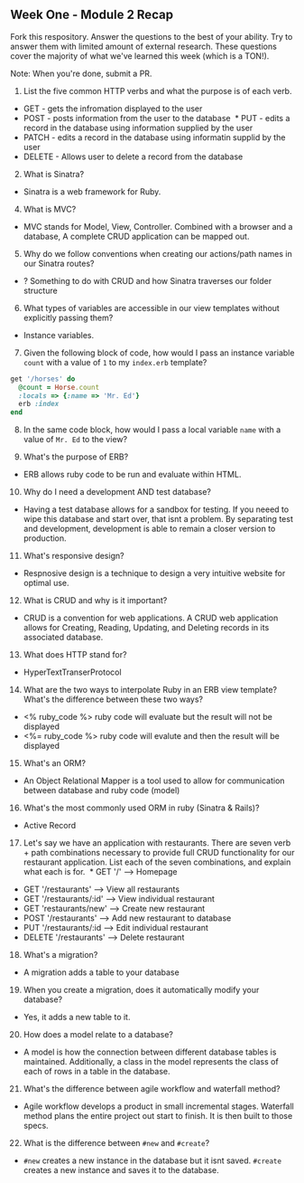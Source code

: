 ## Week One - Module 2 Recap

Fork this respository. Answer the questions to the best of your ability. Try to answer them with limited amount of external research. These questions cover the majority of what we've learned this week (which is a TON!). 

Note: When you're done, submit a PR. 

1. List the five common HTTP verbs and what the purpose is of each verb.
  * GET - gets the infromation displayed to the user
  * POST - posts information from the user to the database
  * PUT - edits a record in the database using information supplied by the user
  * PATCH - edits a record in the database using informatin supplid by the user
  * DELETE - Allows user to delete a record from the database
  
2. What is Sinatra?
  * Sinatra is a web framework for Ruby.
  
4. What is MVC?
  * MVC stands for Model, View, Controller. Combined with a browser and a database, A complete CRUD application can be mapped out.
  
5. Why do we follow conventions when creating our actions/path names in our Sinatra routes?
  *  ? Something to do with CRUD and how Sinatra traverses our folder structure
  
6. What types of variables are accessible in our view templates without explicitly passing them?
  * Instance variables.
  
7. Given the following block of code, how would I pass an instance variable `count` with a value of `1` to my `index.erb` template?
  
  ```ruby
  get '/horses' do
    @count = Horse.count
    :locals => {:name => 'Mr. Ed'}
    erb :index
  end
  ```

8. In the same code block, how would I pass a local variable `name` with a value of `Mr. Ed` to the view?

9. What's the purpose of ERB?
  * ERB allows ruby code to be run and evaluate within HTML.
  
10. Why do I need a development AND test database?
  * Having a test database allows for a sandbox for testing. If you neeed to wipe this database and start over, that isnt a problem. By separating test and development, development is able to remain a closer version to production.
  
11. What's responsive design?
  * Respnosive design is a technique to design a very intuitive website for optimal use. 

12. What is CRUD and why is it important?
  * CRUD is a convention for web applications. A CRUD web application allows for Creating, Reading, Updating, and Deleting records in its associated database.
  
13. What does HTTP stand for? 
  * HyperTextTranserProtocol
  
14. What are the two ways to interpolate Ruby in an ERB view template? What's the difference between these two ways?
  
  * <% ruby_code %> ruby code will evaluate but the result will not be displayed
  * <%= ruby_code %> ruby code will evalute and then the result will be displayed
  
15. What's an ORM?
  * An Object Relational Mapper is a tool used to allow for communication between database and ruby code (model)
  
16. What's the most commonly used ORM in ruby (Sinatra & Rails)?
  * Active Record
  
17. Let's say we have an application with restaurants. There are seven verb + path combinations necessary to provide full CRUD functionality for our restaurant application. List each of the seven combinations, and explain what each is for.
  * GET '/' --> Homepage
  * GET '/restaurants' --> View all restaurants
  * GET '/restaurants/:id' --> View individual restaurant
  * GET 'restaurants/new' --> Create new restaurant
  * POST '/restaurants' --> Add new restaurant to database
  * PUT '/restaurants/:id --> Edit individual restaurant
  * DELETE '/restaurants' --> Delete restaurant
  
18. What's a migration? 
  * A migration adds a table to your database
  
19. When you create a migration, does it automatically modify your database?
  * Yes, it adds a new table to it.
  
20. How does a model relate to a database?
  * A model is how the connection between different database tables is maintained. Additionally, a class in the model represents  the class of each of rows in a table in the database.
  
21. What's the difference between agile workflow and waterfall method?
  * Agile workflow develops a product in small incremental stages. Waterfall method plans the entire project out start to finish. It is then built to those specs.
  
22. What is the difference between `#new` and `#create`?
  * `#new` creates a new instance in the database but it isnt saved. `#create` creates a new instance and saves it to the database.
